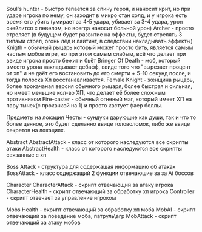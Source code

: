 Soul's hunter - быстро тепается за спину героя, и наносит крит, но при ударе игрока по нему, он заходит в микро стан холд, и у игрока есть время его убить (умирает за 4-5 удара, убивает за 3-4 удара, урон скейлится с левелом, но всегда наносит больной урон)
Archer - просто стреляет (в будущем будет развитие на эффекты, будет стрелять 3 типами стрел, огонь лёд и лайтинг, в следствии накладывать эффекты)
Knigth - обычный рыцарь который может просто бить, является самым частым мобов игре, но при этом самым слабым, всё что делает при ввиде игрока просто бежит и бьёт
Bringer Of Death - моб,  который вместо урона накладывает дебафф, ввиде того что "вырезает процент от хп" и не даёт его востановить до его смерти + 5-10 секунд после, и тогда полоска Хп восстанавливается.
Female Knight - женщина рыцарь, более прокачаная версия обычного рыцаря, более быстрая и сильная, но имеет меньшие кол-во ХП, что делает её более сложным противником 
Fire-caster - обычный огненый маг, который имеет ХП на пару тычек(с прокачкой на 1) и просто кастует фаер боллы. 











Предметы на локация 
Честы - сундуки дарующие как души, так и что то более ценное, это будет сделанно ввиде головоломок, либо же ввиде секретов на локациях.







Abstract
	AbstractAttack - класс от которого наследуются все скрипты атаки 
	AbstractHealth - класс от которого наследуются все скрипты связанные с хп


Boss
	Attack - структура для содержашая информацию об атаках
	BossAttack - класс содержащий 2 функции отвечаюшие за за Ai боссов


Character
	CharacterAttack - скрипт отвечающий за атаку игрока
	CharacterHealth - скрипт отвечающий за обработку хп игрока
	Controller - скрипт отвечает за управление игроком

Mobs
	Health - скрипт отвечающий за обработку хп моба
	MobAI - скрипт отвечающий за поведение моба, патруль\агр
	MobAttack - скрипт отвечающий за атаку мобов
